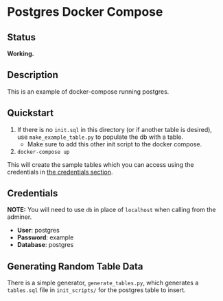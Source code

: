 # Postgres Docker Compose

## Status

**Working.**

## Description

This is an example of docker-compose running postgres.

## Quickstart

1. If there is no `init.sql` in this directory (or if another table is desired), use `make_example_table.py` to populate the db with a table.
   - Make sure to add this other init script to the docker compose.
2. `docker-compose up`

This will create the sample tables which you can access using the credentials in [the credentials section](#credentials).

## Credentials

**NOTE:** You will need to use `db` in place of `localhost` when calling from the adminer.

- **User**: postgres
- **Password**: example
- **Database**: postgres

## Generating Random Table Data

There is a simple generator, `generate_tables.py`, which generates a `tables.sql` file in `init_scripts/` for the postgres table to insert.
